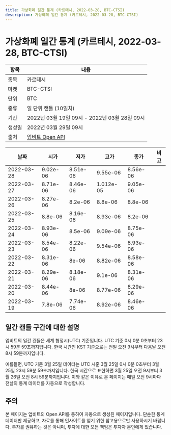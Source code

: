 ```yaml
---
title: 가상화폐 일간 통계 (카르테시, 2022-03-28, BTC-CTSI)
description: 가상화폐 일간 통계 (카르테시, 2022-03-28, BTC-CTSI)
---
```



가상화폐 일간 통계 (카르테시, 2022-03-28, BTC-CTSI)
===

|항목|내용|
|--|--|
|종목|카르테시|
|마켓|BTC-CTSI|
|단위|BTC|
|종류|일 단위 캔들 (10일치)|
|기간|2022년 03월 19일 09시 - 2022년 03월 28일 09시|
|생성일|2022년 03월 29일 09시|
|출처|[업비트 Open API](https://docs.upbit.com)|


|날짜|시가|저가|고가|종가|비고|
|--|--|--|--|--|--|
|2022-03-28|9.02e-06|8.51e-06|9.55e-06|8.56e-06|    |
|2022-03-27|8.71e-06|8.46e-06|1.012e-05|9.05e-06|    |
|2022-03-26|8.27e-06|8.2e-06|8.8e-06|8.8e-06|    |
|2022-03-25|8.8e-06|8.16e-06|8.93e-06|8.2e-06|    |
|2022-03-24|8.93e-06|8.5e-06|9.09e-06|8.75e-06|    |
|2022-03-23|8.54e-06|8.22e-06|9.54e-06|8.93e-06|    |
|2022-03-22|8.31e-06|8e-06|8.82e-06|8.58e-06|    |
|2022-03-21|8.29e-06|8.18e-06|9.1e-06|8.31e-06|    |
|2022-03-20|8.44e-06|8e-06|8.77e-06|8.29e-06|    |
|2022-03-19|7.8e-06|7.74e-06|8.92e-06|8.46e-06|    |


일간 캔들 구간에 대한 설명
---


업비트의 일간 캔들은 세계 협정시(UTC) 기준입니다. 
UTC 기준 0시 0분 0초부터 23시 59분 59초까지입니다. 
한국 시간인 KST 기준으로는 전일 오전 9시부터 다음날 오전 8시 59분까지입니다. 


예를들면, UTC 기준 3월 25일 데이터는 UTC 시준 3월 25일 0시 0분 0초부터 3월 25일 23시 59분 59초까지입니다. 
한국 시간으로 표현하면 3월 25일 오전 9시부터 3월 26일 오전 8시 59분까지입니다. 
이와 같은 이유로 본 페이지는 매일 오전 9시마다 전날의 통계 데이터를 자동으로 작성합니다. 


주의
---


본 페이지는 업비트의 Open API를 통하여 자동으로 생성된 페이지입니다. 
단순한 통계 데이터만 제공하고, 자료를 통해 인사이트를 얻기 위한 참고용으로만 사용하시기 바랍니다. 
투자를 권유하는 것은 아니며, 투자에 대한 모든 책임은 투자자 본인에게 있습니다. 
